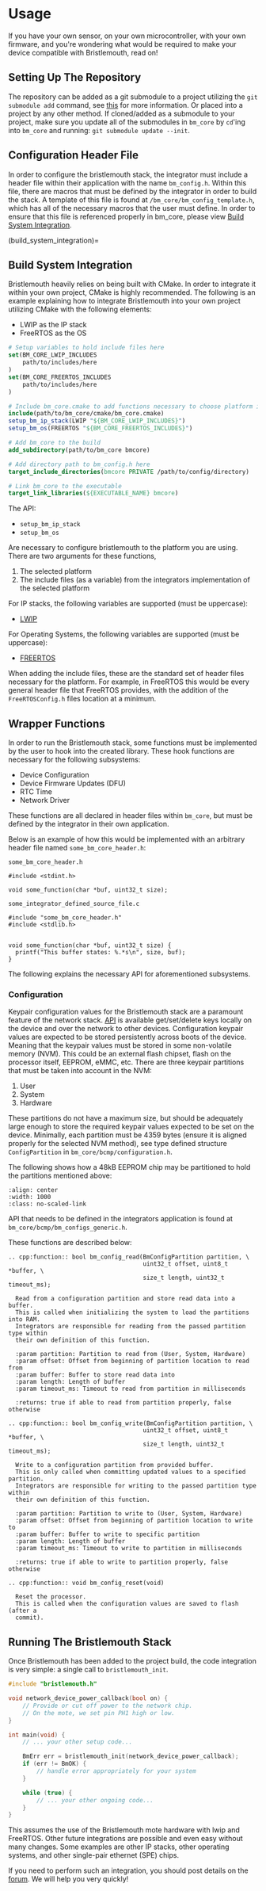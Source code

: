 # Usage

If you have your own sensor,
on your own microcontroller,
with your own firmware,
and you're wondering what would be required to make your device compatible with Bristlemouth,
read on!

## Setting Up The Repository

The repository can be added as a git submodule to a project utilizing the `git submodule add` command,
see [this](https://git-scm.com/book/en/v2/Git-Tools-Submodules) for more information.
Or placed into a project by any other method.
If cloned/added as a submodule to your project,
make sure you update all of the submodules in `bm_core` by `cd`'ing into `bm_core` and running:
`git submodule update --init`.

## Configuration Header File

In order to configure the bristlemouth stack,
the integrator must include a header file within their application with the name `bm_config.h`.
Within this file,
there are macros that must be defined by the integrator in order to build the stack.
A template of this file is found at `/bm_core/bm_config_template.h`,
which has all of the necessary macros that the user must define.
In order to ensure that this file is referenced properly in bm_core,
please view [Build System Integration](#build_system_integration).

(build_system_integration)=

## Build System Integration

Bristlemouth heavily relies on being built with CMake.
In order to integrate it within your own project,
CMake is highly recommended.
The following is an example
explaining how to integrate Bristlemouth into your own project utilizing CMake
with the following elements:

- LWIP as the IP stack
- FreeRTOS as the OS

```cmake
# Setup variables to hold include files here
set(BM_CORE_LWIP_INCLUDES
    path/to/includes/here
)
set(BM_CORE_FREERTOS_INCLUDES
    path/to/includes/here
)

# Include bm_core.cmake to add functions necessary to choose platform items
include(path/to/bm_core/cmake/bm_core.cmake)
setup_bm_ip_stack(LWIP "${BM_CORE_LWIP_INCLUDES}")
setup_bm_os(FREERTOS "${BM_CORE_FREERTOS_INCLUDES}")

# Add bm_core to the build
add_subdirectory(path/to/bm_core bmcore)

# Add directory path to bm_config.h here
target_include_directories(bmcore PRIVATE /path/to/config/directory)

# Link bm_core to the executable
target_link_libraries(${EXECUTABLE_NAME} bmcore)
```

The API:

- `setup_bm_ip_stack`
- `setup_bm_os`

Are necessary to configure bristlemouth to the platform you are using.
There are two arguments for these functions,

1. The selected platform
2. The include files (as a variable) from the integrators implementation of the selected platform

For IP stacks,
the following variables are supported (must be uppercase):

- [LWIP](https://savannah.nongnu.org/projects/lwip/)

For Operating Systems,
the following variables are supported (must be uppercase):

- [FREERTOS](https://www.freertos.org/)

When adding the include files,
these are the standard set of header files necessary for the platform.
For example,
in FreeRTOS this would be every general header file that FreeRTOS provides,
with the addition of the `FreeRTOSConfig.h` files location at a minimum.

<!--- TODO: show how other build systems can utilize bm--->

## Wrapper Functions

In order to run the Bristlemouth stack,
some functions must be implemented by the user to hook into the created library.
These hook functions are necessary for the following subsystems:

- Device Configuration
- Device Firmware Updates (DFU)
- RTC Time
- Network Driver

These functions are all declared in header files within `bm_core`,
but must be defined by the integrator in their own application.

Below is an example of how this would be implemented with an arbitrary header file named `some_bm_core_header.h`:

`some_bm_core_header.h`
```
#include <stdint.h>

void some_function(char *buf, uint32_t size);

```

`some_integrator_defined_source_file.c`
```
#include "some_bm_core_header.h"
#include <stdlib.h>


void some_function(char *buf, uint32_t size) {
  printf("This buffer states: %.*s\n", size, buf);
}
```

The following explains the necessary API for aforementioned subsystems.

### Configuration

Keypair configuration values for the Bristlemouth stack are a paramount feature of the network stack.
[API](#configuration_api) is available get/set/delete keys locally on the device and over the network to other devices.
Configuration keypair values are expected to be stored persistently across boots of the device.
Meaning that the keypair values must be stored in some non-volatile memory (NVM).
This could be an external flash chipset,
flash on the processor itself,
EEPROM,
eMMC,
etc.
There are three keypair partitions that must be taken into account in the NVM:

1. User
2. System
3. Hardware

These partitions do not have a maximum size,
but should be adequately large enough to store the required keypair values expected to be set on the device.
Minimally,
each partition must be 4359 bytes (ensure it is aligned properly for the selected NVM method),
see type defined structure `ConfigPartition` in `bm_core/bcmp/configuration.h`.

The following shows how a 48kB EEPROM chip may be partitioned to hold the partitions mentioned above:

```{image} config_eeprom_example.png
:align: center
:width: 1000
:class: no-scaled-link
```


API that needs to be defined in the integrators application is found at `bm_core/bcmp/bm_configs_generic.h`.

These functions are described below:

```{eval-rst}
.. cpp:function:: bool bm_config_read(BmConfigPartition partition, \
                                      uint32_t offset, uint8_t *buffer, \
                                      size_t length, uint32_t timeout_ms);

  Read from a configuration partition and store read data into a buffer.
  This is called when initializing the system to load the partitions into RAM.
  Integrators are responsible for reading from the passed partition type within
  their own definition of this function.

  :param partition: Partition to read from (User, System, Hardware)
  :param offset: Offset from beginning of partition location to read from
  :param buffer: Buffer to store read data into
  :param length: Length of buffer
  :param timeout_ms: Timeout to read from partition in milliseconds

  :returns: true if able to read from partition properly, false otherwise
```

```{eval-rst}
.. cpp:function:: bool bm_config_write(BmConfigPartition partition, \
                                      uint32_t offset, uint8_t *buffer, \
                                      size_t length, uint32_t timeout_ms);

  Write to a configuration partition from provided buffer.
  This is only called when committing updated values to a specified partition.
  Integrators are responsible for writing to the passed partition type within
  their own definition of this function.

  :param partition: Partition to write to (User, System, Hardware)
  :param offset: Offset from beginning of partition location to write to
  :param buffer: Buffer to write to specific partition
  :param length: Length of buffer
  :param timeout_ms: Timeout to write to partition in milliseconds

  :returns: true if able to write to partition properly, false otherwise
```

```{eval-rst}
.. cpp:function:: void bm_config_reset(void)

  Reset the processor.
  This is called when the configuration values are saved to flash (after a
  commit).
```

## Running The Bristlemouth Stack

Once Bristlemouth has been added to the project build,
the code integration is very simple: a single call to `bristlemouth_init`.

```C
#include "bristlemouth.h"

void network_device_power_callback(bool on) {
    // Provide or cut off power to the network chip.
    // On the mote, we set pin PH1 high or low.
}

int main(void) {
    // ... your other setup code...

    BmErr err = bristlemouth_init(network_device_power_callback);
    if (err != BmOK) {
        // handle error appropriately for your system
    }

    while (true) {
        // ... your other ongoing code...
    }
}
```

This assumes the use of the Bristlemouth mote hardware with lwip and FreeRTOS.
Other future integrations are possible and even easy without many changes.
Some examples are other IP stacks,
other operating systems,
and other single-pair ethernet (SPE) chips.

If you need to perform such an integration,
you should post details on the
[forum](https://bristlemouth.discourse.group/).
We will help you very quickly!

